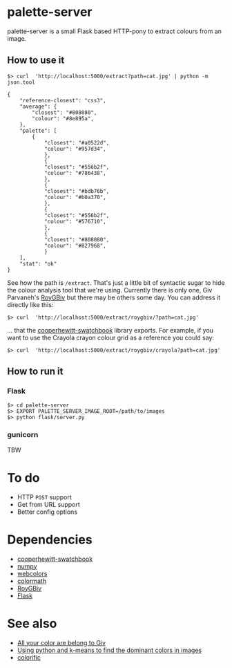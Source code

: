# palette-server

palette-server is a small Flask based HTTP-pony to extract colours from an image.

## How to use it

	$> curl  'http://localhost:5000/extract?path=cat.jpg' | python -m json.tool

	{
		"reference-closest": "css3",
		"average": {
			"closest": "#808080", 
			"colour": "#8e895a", 
		}, 
		"palette": [
			{
				"closest": "#a0522d", 
				"colour": "#957d34", 
		        }, 
        		{
				"closest": "#556b2f", 
				"colour": "#786438", 
		        }, 
		        {
				"closest": "#bdb76b", 
				"colour": "#b0a370", 
		        }, 
		        {
				"closest": "#556b2f", 
				"colour": "#576710", 
		        }, 
		        {
				"closest": "#808080", 
				"colour": "#827968", 
		        }
		], 
		"stat": "ok"
	}

See how the path is `/extract`. That's just a little bit of syntactic sugar to hide the colour analysis tool that we're using. Currently there is only one, Giv Parvaneh's [RoyGBiv](https://github.com/givp/RoyGBiv) but there may be others some day. You can address it directly like this:

	$> curl  'http://localhost:5000/extract/roygbiv/?path=cat.jpg'

... that the [cooperhewitt-swatchbook]() library exports. For example, if you want to use the Crayola crayon colour grid as a reference you could say:

	$> curl  'http://localhost:5000/extract/roygbiv/crayola?path=cat.jpg'

## How to run it

### Flask

	$> cd palette-server
	$> EXPORT PALETTE_SERVER_IMAGE_ROOT=/path/to/images
	$> python flask/server.py

### gunicorn

TBW

# To do

* HTTP `POST` support
* Get from URL support
* Better config options

# Dependencies

* [cooperhewitt-swatchbook]()
* [numpy](http://pypi.python.org/pypi/numpy)
* [webcolors](http://pypi.python.org/pypi/webcolors/)
* [colormath](http://pypi.python.org/pypi/colormath/)
* [RoyGBiv](https://github.com/givp/RoyGBiv)
* [Flask]()

# See also

* [All your color are belong to Giv](http://labs.cooperhewitt.org/2013/giv-do/)	
* [Using python and k-means to find the dominant colors in images](http://charlesleifer.com/blog/using-python-and-k-means-to-find-the-dominant-colors-in-images/)
* [colorific](https://github.com/99designs/colorific)
